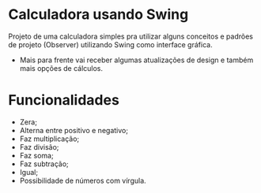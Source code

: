 # Calculadora usando Swing
Projeto de uma calculadora simples pra utilizar alguns conceitos e padrões de projeto (Observer) utilizando Swing como interface gráfica.
- Mais para frente vai receber algumas atualizações de design e também mais opções de cálculos.

# Funcionalidades
- Zera;
- Alterna entre positivo e negativo;
- Faz multiplicação;
- Faz divisão;
- Faz soma;
- Faz subtração;
- Igual;
- Possibilidade de números com vírgula.


